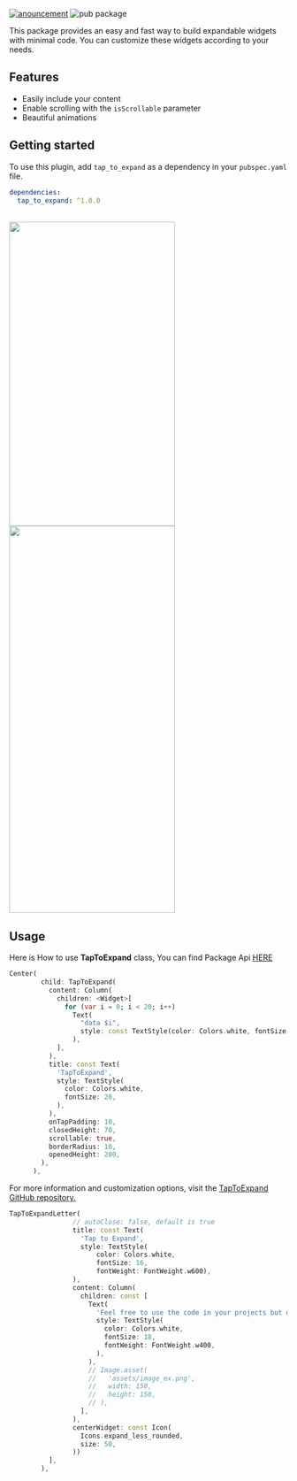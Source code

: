 <a href="https://thebsd.github.io/StandWithPalestine/">![anouncement](https://raw.githubusercontent.com/TheBSD/StandWithPalestine/main/banner-no-action.svg)</a>
![pub package](https://img.shields.io/pub/v/shared_preferences.svg)

This package provides an easy and fast way to build expandable widgets with minimal code. You can customize these widgets according to your needs.

## Features

- Easily include your content
- Enable scrolling with the `isScrollable` parameter
- Beautiful animations

## Getting started

To use this plugin, add `tap_to_expand` as a dependency in your `pubspec.yaml` file.

```yaml
dependencies:
  tap_to_expand: ^1.0.0
```

<br>

<div>
<img src="https://i.postimg.cc/gddQ0GzK/Untitled-Project2024-03-2414-03-57-ezgif-com-video-to-gif-converter.gif" width="300px" height="550px">
<img src="https://i.postimg.cc/Bn0smwyK/tap-to-ex-letter.gif" width="300px" height="700px">
</div>

## Usage

Here is How to use <strong>TapToExpand</strong> class, You can find Package Api <a href = "https://github.com/AbdallahAwd/tap_to_expand">HERE</a>

```dart
Center(
        child: TapToExpand(
          content: Column(
            children: <Widget>[
              for (var i = 0; i < 20; i++)
                Text(
                  "data $i",
                  style: const TextStyle(color: Colors.white, fontSize: 20),
                ),
            ],
          ),
          title: const Text(
            'TapToExpand',
            style: TextStyle(
              color: Colors.white,
              fontSize: 20,
            ),
          ),
          onTapPadding: 10,
          closedHeight: 70,
          scrollable: true,
          borderRadius: 10,
          openedHeight: 200,
        ),
      ),
```

For more information and customization options, visit the <a href="https://github.com/AbdallahAwd/tap_to_expand">TapToExpand GitHub repository.</a>

```dart
TapToExpandLetter(
                // autoClose: false, default is true
                title: const Text(
                  'Tap to Expand',
                  style: TextStyle(
                      color: Colors.white,
                      fontSize: 16,
                      fontWeight: FontWeight.w600),
                ),
                content: Column(
                  children: const [
                    Text(
                      'Feel free to use the code in your projects but do not forget to give me the credits adding  (Flutter Animation Gallery) where you are gonna use it.',
                      style: TextStyle(
                        color: Colors.white,
                        fontSize: 18,
                        fontWeight: FontWeight.w400,
                      ),
                    ),
                    // Image.asset(
                    //   'assets/image_ex.png',
                    //   width: 150,
                    //   height: 150,
                    // ),
                  ],
                ),
                centerWidget: const Icon(
                  Icons.expand_less_rounded,
                  size: 50,
                ))
          ],
        ),
```
